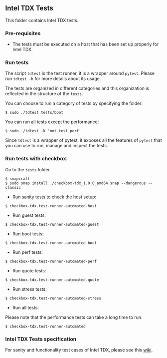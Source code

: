 ## Intel TDX Tests

This folder contains Intel TDX tests.

### Pre-requisites

- The tests must be executed on a host that has been set up properly for Intel TDX.

### Run tests

The script `tdtest` is the test runner, it is a wrapper around `pytest`.
Please run `tdtest -h` for more details about its usage.

The tests are organized in different categories and this organization is
reflected in the structure of the `tests`.

You can choose to run a category of tests by specifying the folder:

```
$ sudo ./tdtest tests/boot
```

You can run all tests except the performance:

```
$ sudo ./tdtest -k 'not test_perf'
```

Since `tdtest` is a wrapper of pytest, it exposes all the features of `pytest`
that you can use to run, manage and inspect the tests.

### Run tests with checkbox:

Go to the `tests` folder.

```
$ snapcraft
$ sudo snap install ./checkbox-tdx_1.0.0_amd64.snap --dangerous --classic
```

- Run sanity tests to check the host setup:

```
$ checkbox-tdx.test-runner-automated-host
```

- Run guest tests:

```
$ checkbox-tdx.test-runner-automated-guest
```

- Run boot tests:

```
$ checkbox-tdx.test-runner-automated-boot
```

- Run perf tests:

```
$ checkbox-tdx.test-runner-automated-perf
```

- Run quote tests:

```
$ checkbox-tdx.test-runner-automated-quote
```

- Run stress tests:

```
$ checkbox-tdx.test-runner-automated-stress
```

- Run all tests:

Please note that the performance tests can take a long time to run.

```
$ checkbox-tdx.test-runner-automated
```


### Intel TDX Tests specification

For sanity and functionality test cases of Intel TDX, please see this [wiki](https://github.com/intel/tdx/wiki/Tests).
